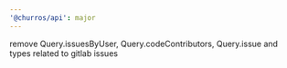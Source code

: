 ```yaml
---
'@churros/api': major
---
```


remove Query.issuesByUser, Query.codeContributors, Query.issue and types related to gitlab issues
